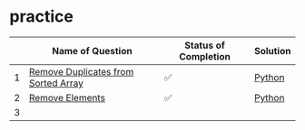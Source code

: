 # practice

|   | Name of Question  | Status of Completion  | Solution  |
|---|---|---|---|
|1   | [Remove Duplicates from Sorted Array](https://leetcode.com/problems/remove-duplicates-from-sorted-array/) | ✅ | [Python](https://github.com/DennisxB/dsa-practice/blob/main/images/Remove%20Duplicates%20from%20Sorted%20Arrays.png) |
| 2  | [Remove Elements](https://leetcode.com/problems/remove-element/)  | ✅ | [Python](https://github.com/DennisxB/dsa-practice/blob/main/images/Remove%20Element.png) |
| 3  |   |   |   | 
